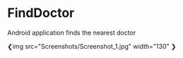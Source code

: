 # FindDoctor
Android application finds the nearest doctor


❮img src="Screenshots/Screenshot_1.jpg" width="130" ❯
